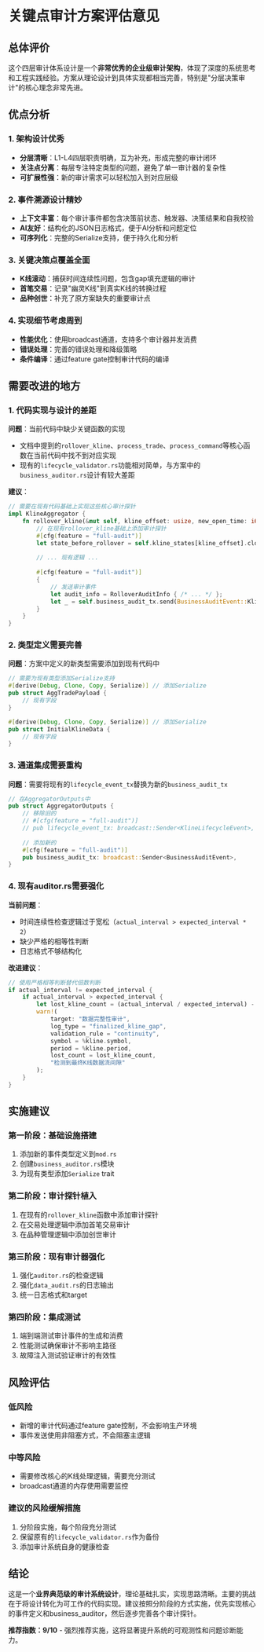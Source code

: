 # 关键点审计方案评估意见

## 总体评价

这个四层审计体系设计是一个**非常优秀的企业级审计架构**，体现了深度的系统思考和工程实践经验。方案从理论设计到具体实现都相当完善，特别是"分层决策审计"的核心理念非常先进。

## 优点分析

### 1. 架构设计优秀
- **分层清晰**：L1-L4四层职责明确，互为补充，形成完整的审计闭环
- **关注点分离**：每层专注特定类型的问题，避免了单一审计器的复杂性
- **可扩展性强**：新的审计需求可以轻松加入到对应层级

### 2. 事件溯源设计精妙
- **上下文丰富**：每个审计事件都包含决策前状态、触发器、决策结果和自我校验
- **AI友好**：结构化的JSON日志格式，便于AI分析和问题定位
- **可序列化**：完整的Serialize支持，便于持久化和分析

### 3. 关键决策点覆盖全面
- **K线滚动**：捕获时间连续性问题，包含gap填充逻辑的审计
- **首笔交易**：记录"幽灵K线"到真实K线的转换过程
- **品种创世**：补充了原方案缺失的重要审计点

### 4. 实现细节考虑周到
- **性能优化**：使用broadcast通道，支持多个审计器并发消费
- **错误处理**：完善的错误处理和降级策略
- **条件编译**：通过feature gate控制审计代码的编译

## 需要改进的地方

### 1. 代码实现与设计的差距

**问题**：当前代码中缺少关键函数的实现
- 文档中提到的`rollover_kline`、`process_trade`、`process_command`等核心函数在当前代码中找不到对应实现
- 现有的`lifecycle_validator.rs`功能相对简单，与方案中的`business_auditor.rs`设计有较大差距

**建议**：
```rust
// 需要在现有代码基础上实现这些核心审计探针
impl KlineAggregator {
    fn rollover_kline(&mut self, kline_offset: usize, new_open_time: i64, trade_opt: Option<&AggTradePayload>) {
        // 在现有rollover_kline基础上添加审计探针
        #[cfg(feature = "full-audit")]
        let state_before_rollover = self.kline_states[kline_offset].clone();
        
        // ... 现有逻辑 ...
        
        #[cfg(feature = "full-audit")]
        {
            // 发送审计事件
            let audit_info = RolloverAuditInfo { /* ... */ };
            let _ = self.business_audit_tx.send(BusinessAuditEvent::KlineRollover(audit_info));
        }
    }
}
```

### 2. 类型定义需要完善

**问题**：方案中定义的新类型需要添加到现有代码中
```rust
// 需要为现有类型添加Serialize支持
#[derive(Debug, Clone, Copy, Serialize)] // 添加Serialize
pub struct AggTradePayload {
    // 现有字段
}

#[derive(Debug, Clone, Copy, Serialize)] // 添加Serialize  
pub struct InitialKlineData {
    // 现有字段
}
```

### 3. 通道集成需要重构

**问题**：需要将现有的`lifecycle_event_tx`替换为新的`business_audit_tx`
```rust
// 在AggregatorOutputs中
pub struct AggregatorOutputs {
    // 移除旧的
    // #[cfg(feature = "full-audit")]
    // pub lifecycle_event_tx: broadcast::Sender<KlineLifecycleEvent>,
    
    // 添加新的
    #[cfg(feature = "full-audit")]
    pub business_audit_tx: broadcast::Sender<BusinessAuditEvent>,
}
```

### 4. 现有auditor.rs需要强化

**当前问题**：
- 时间连续性检查逻辑过于宽松（`actual_interval > expected_interval * 2`）
- 缺少严格的相等性判断
- 日志格式不够结构化

**改进建议**：
```rust
// 使用严格相等判断替代倍数判断
if actual_interval != expected_interval {
    if actual_interval > expected_interval {
        let lost_kline_count = (actual_interval / expected_interval) - 1;
        warn!(
            target: "数据完整性审计",
            log_type = "finalized_kline_gap",
            validation_rule = "continuity",
            symbol = %kline.symbol, 
            period = %kline.period,
            lost_count = lost_kline_count,
            "检测到最终K线数据流间隙"
        );
    }
}
```

## 实施建议

### 第一阶段：基础设施搭建
1. 添加新的事件类型定义到`mod.rs`
2. 创建`business_auditor.rs`模块
3. 为现有类型添加`Serialize` trait

### 第二阶段：审计探针植入
1. 在现有的`rollover_kline`函数中添加审计探针
2. 在交易处理逻辑中添加首笔交易审计
3. 在品种管理逻辑中添加创世审计

### 第三阶段：现有审计器强化
1. 强化`auditor.rs`的检查逻辑
2. 强化`data_audit.rs`的日志输出
3. 统一日志格式和target

### 第四阶段：集成测试
1. 端到端测试审计事件的生成和消费
2. 性能测试确保审计不影响主路径
3. 故障注入测试验证审计的有效性

## 风险评估

### 低风险
- 新增的审计代码通过feature gate控制，不会影响生产环境
- 事件发送使用非阻塞方式，不会阻塞主逻辑

### 中等风险  
- 需要修改核心的K线处理逻辑，需要充分测试
- broadcast通道的内存使用需要监控

### 建议的风险缓解措施
1. 分阶段实施，每个阶段充分测试
2. 保留原有的`lifecycle_validator.rs`作为备份
3. 添加审计系统自身的健康检查

## 结论

这是一个**业界典范级的审计系统设计**，理论基础扎实，实现思路清晰。主要的挑战在于将设计转化为可工作的代码实现。建议按照分阶段的方式实施，优先实现核心的事件定义和business_auditor，然后逐步完善各个审计探针。

**推荐指数：9/10** - 强烈推荐实施，这将显著提升系统的可观测性和问题诊断能力。